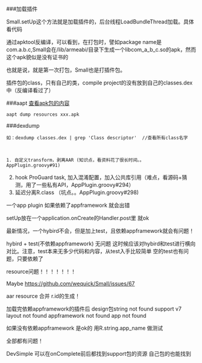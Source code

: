 
###加载插件

Small.setUp这个方法就是加载插件的，后台线程LoadBundleThread加载。具体看代码

通过apktool反编译，可以看到，在打包时，譬如package name是 com.a.b.c,Small会在/lib/armeabi/目录下生成一个libcom_a_b_c.so的apk，然而这个apk貌似是没有证书的

也就是说，就是第一次打包，Small也是打插件包。

插件包的class，只有自己的类，compile project的没有放到自己的classes.dex中（反编译看过了）

###aapt
[查看apk包的内容](http://blog.csdn.net/sodino/article/details/6122665)

	aapt dump resources xxx.apk


###dexdump

	如：dexdump classes.dex | grep 'Class descriptor'  //查看所有class名字
	
	
	
	1. 自定义transform，剥离AAR (知识点，看资料花了很长时间。。AppPlugin.groovy#91)
2. hook ProGuard task,  加入混淆配置，加入公共库引用（难点，看源码+猜测，用了一些私有API，AppPlugin.groovy#294）
3. 延迟分离R.class （坑点。。AppPlugin.groovy#298)



一个app plugin  如果依赖了appframework  就会出错

setUp放在一个application.onCreate的Handler.post里  就ok

最新情况，一个hybird不会，但是加上test，且依赖appframework就会有问题！

hybird + test(不依赖appframework) 无问题
这时候应该对hybird和test进行横向对比。注意，test本来无多少代码和内容，从test入手比较简单
空的test也有问题，只要依赖了

resource问题！！！！！！！

Maybe https://github.com/wequick/Small/issues/67

aar resource 合并 r.id的生成！


加载完依赖appframework的插件后
design包string not found
support v7 layout not found
appframework not found
app not found

如果没有依赖appframework  是ok的
用R.string.app_name 做测试

全部都有问题！

DevSimple 可以在onComplete前后都找到support包的资源  自己包的也能找到